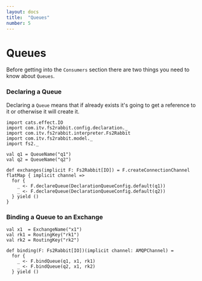```yaml
---
layout: docs
title:  "Queues"
number: 5
---
```


# Queues

Before getting into the `Consumers` section there are two things you need to know about `Queues`.

### Declaring a Queue

Declaring a `Queue` means that if already exists it's going to get a reference to it or otherwise it will create it.

```tut:book
import cats.effect.IO
import com.itv.fs2rabbit.config.declaration._
import com.itv.fs2rabbit.interpreter.Fs2Rabbit
import com.itv.fs2rabbit.model._
import fs2._

val q1 = QueueName("q1")
val q2 = QueueName("q2")

def exchanges(implicit F: Fs2Rabbit[IO]) = F.createConnectionChannel flatMap { implicit channel =>
  for {
    _ <- F.declareQueue(DeclarationQueueConfig.default(q1))
    _ <- F.declareQueue(DeclarationQueueConfig.default(q2))
  } yield ()
}
```

### Binding a Queue to an Exchange

```tut:book
val x1  = ExchangeName("x1")
val rk1 = RoutingKey("rk1")
val rk2 = RoutingKey("rk2")

def binding(F: Fs2Rabbit[IO])(implicit channel: AMQPChannel) =
  for {
    _ <- F.bindQueue(q1, x1, rk1)
    _ <- F.bindQueue(q2, x1, rk2)
  } yield ()
```
